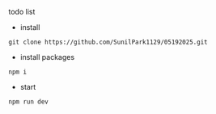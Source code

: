 todo list

- install<br/>
```
git clone https://github.com/SunilPark1129/05192025.git
```

- install packages<br/>
```
npm i
```

- start<br/>
```
npm run dev
```

